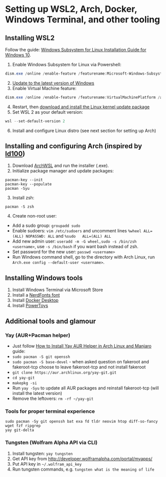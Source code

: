 # Setting up WSL2, Arch, Docker, Windows Terminal, and other tooling

## Installing WSL2

Follow the guide: [Windows Subsystem for Linux Installation Guide for Windows 10](https://docs.microsoft.com/en-us/windows/wsl/install-win10).
1. Enable Windows Subsystem for Linux via Powershell:
```powershell
dism.exe /online /enable-feature /featurename:Microsoft-Windows-Subsystem-Linux /all /norestart
```
2. [Update to the latest version of Windows](ms-settings:windowsupdate)
3. Enable Virtual Machine feature:
```powershell
dism.exe /online /enable-feature /featurename:VirtualMachinePlatform /all /norestart
```
4. Restart, then [download and install the Linux kernel update package](https://wslstorestorage.blob.core.windows.net/wslblob/wsl_update_x64.msi)
5. Set WSL 2 as your default version:
```powershell
wsl --set-default-version 2
```
6. Install and configure Linux distro (see next section for setting up Arch)

## Installing and configuring Arch (inspired by [ld100](https://gist.github.com/ld100/3376435a4bb62ca0906b0cff9de4f94b))

1. Download [ArchWSL](https://github.com/yuk7/ArchWSL) and run the installer (.exe).
2. Initialize package manager and update packages:
```
pacman-key --init
pacman-key --populate
pacman -Syu
```
3. Install zsh:
```
pacman -S zsh
```
4. Create non-root user:
* Add a sudo group: `groupadd sudo`
* Enable sudoers: `vim /etc/sudoers` and uncomment lines `%wheel ALL=(ALL) NOPASSWD: ALL` and `%sudo   ALL=(ALL) ALL`
* Add new admin user: `useradd -m -G wheel,sudo -s /bin/zsh <username>`, use `-s /bin/bash` if you want bash instead of zsh.
* Set password for the new user: `passwd <username>`
* Run Windows command shell, go to the directory with Arch Linux, run `Arch.exe config --default-user <username>`.

## Installing Windows tools

1. Install Windows Terminal via Microsoft Store
2. Install a [NerdFonts font](https://www.nerdfonts.com/font-downloads)
3. Install [Docker Desktop](https://www.docker.com/products/docker-desktop)
4. Install [PowerToys](https://github.com/microsoft/PowerToys)

## Additional tools and glamour

### Yay (AUR+Pacman helper)
* Just follow [How to Install Yay AUR Helper in Arch Linux and Manjaro](https://www.tecmint.com/install-yay-aur-helper-in-arch-linux-and-manjaro/) guide:
* `sudo pacman -S git openssh`
* `sudo pacman -S base-devel` - when asked question on fakeroot and fakeroot-tcp choose to leave fakeroot-tcp and not install fakeroot
* `git clone https://aur.archlinux.org/yay-git.git`
* `cd yay-git`
* `makepkg -si`
* Run `yay -Syu` to update all AUR packages and reinstall fakeroot-tcp (will install the latest version)
* Remove the leftovers: `rm -rf ~/yay-git`

### Tools for proper terminal experience
```
sudo pacman -Sy git openssh bat exa fd tldr neovim htop diff-so-fancy wget fzf ripgrep
yay git-delta
```

### Tungsten (Wolfram Alpha API via CLI)

1. Install tungsten: `yay tungsten`
2. Get API key from http://developer.wolframalpha.com/portal/myapps/
3. Put API key in `~/.wolfram_api_key`
4. Run tungsten commands, e.g. `tungsten what is the meaning of life`

